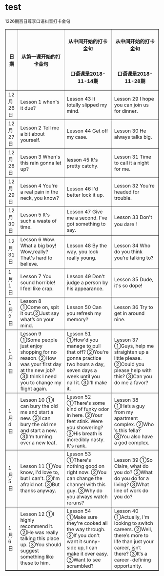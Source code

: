# test
1226期百日尊享口语纠音打卡金句
<table border="1">
  <tr>
    <th>日期</th>
    <th>从第一课开始的打卡金句</th>
    <th><h4>从中间开始的打卡金句</h4></br><p>口语课是2018-11-14期</p></th>
    <th><h4>从中间开始的打卡金句</h4></br><p>口语课是2018-11-28期</p></th>
  </tr>
  <tr>
    <td>12月26日</td>
    <td>Lesson 1 when's it due?</td>
    <td>Lesson 43 It totally slipped my mind.  </td>
    <td>Lesson 29 I hope you can join us for dinner.</td>
  </tr>
    <tr>
    <td>12月27日</td>
    <td>Lesson 2 Tell me a bit about yourself.</td>
    <td>Lesson 44
Get off my case.  </td>
    <td>Lesson 30  
He always talks big.</td>
  </tr>
  <tr>
    <td>12月28日</td>
    <td>Lesson 3
When's this rain gonna let up?</td>
    <td>lesson 45
It's pretty catchy.     </td>
    <td>Lesson 31
Time to call it a night for me.</td>
  </tr>
    <tr>
    <td>12月29日</td>
    <td>Lesson 4
You're a real pain in the neck, you know?</td>
    <td>Lesson 46
I'd better lock it up.</td>
    <td>Lesson 32
You're headed for trouble.  </td>
  </tr>
      <tr>
    <td>12月30日</td>
    <td>Lesson 5
It's such a waste of time.</td>
    <td>Lesson 47
Give me a second. I've got something to say.</td>
    <td>Lesson 33
Don't you dare！  </td>
  </tr>
        <tr>
    <td>12月31日</td>
    <td>Lesson 6
Wow. What a big boy!
Wow,really?That's hard to believe.</td>
    <td>Lesson 48
By the way, you look really young. </td>
    <td>Lesson 34
Who do you think you’re talking to?</td>
  </tr>
          <tr>
    <td>1月1日</td>
    <td>Lesson 7
You sound horrible!</br>I feel like crap.</td>
    <td>Lesson 49
Don't judge a person by his appearance.  </td>
    <td>Lesson 35 
Dude, it's so dope!</td>
  </tr>
            <tr>
    <td>1月2日</td>
    <td>Lesson 8
①Come on, spit it out.②Just say what’s on your mind.</td>
    <td>Lesson 50
Can you refresh my memory?  </td>
    <td>Lesson 36
Try to get in around nine.  </td>
  </tr>
              <tr>
    <td>1月3日</td>
    <td>Lesson 9
①Some people just enjoy shopping for no reason.
②How was your first day at the new job?
③I think I need you to change my flight again.</td>
    <td>Lesson 51
①How'd you manage to pull that off?
②You're gonna practice two hours a day, seven days a week until you nail it. 
③I'll make it. </td>
    <td>Lesson 37 
①Guys, help me straighten up a little please.
②Could you please help with this?
③Can you do me a favor?</td>
  </tr>
  <tr>
    <td>1月4日</td>
    <td>Lesson 10
①I can bury the old me and start a new.
②I can bury the old me and start a new.
③I'm turning over a new leaf.</td>
    <td>Lesson 52
①There's some kind of funky odor in here.
②Your feet stink. Were you showering?
③His breath is incredibly nasty. It's rank.</td>
    <td>
Lesson 38
①He’s a guy from my apartment complex.
②Whoˈs this fella?
③You also have a god complex.</td>
  </tr>
    <tr>
    <td>1月5日</td>
    <td>Lesson 11
①You know, I'd love to, but I can't.
②I'm afraid not.
③But thanks anyway.</td>
    <td>Lesson 53
①There's nothing good on right now.
②You can change the channel with this guy. 
③Why do you always watch reruns? </td>
    <td>Lesson 39
①So Claire, what do you do?
②What do you do for a living?
③What line of work do you do?</td>
  </tr>
      <tr>
    <td>1月6日</td>
    <td>Lesson 12 
①I highly recommend it.
②He was really talking this place up. 
③You should suggest something like these to him. </td>
    <td>Lesson 54
①Make sure they're cooked all the way through. 
②If you don't want it sunny-side up, I can make it over easy.
③Want to see scrambled? </td>
    <td>Lesson 40  
①Actually, I'm looking to switch careers.   
②Well, thereˈs more to life than just your career, isnˈt there?
③Itˈs a career-defining opportunity.</td>
  </tr>
</table>
